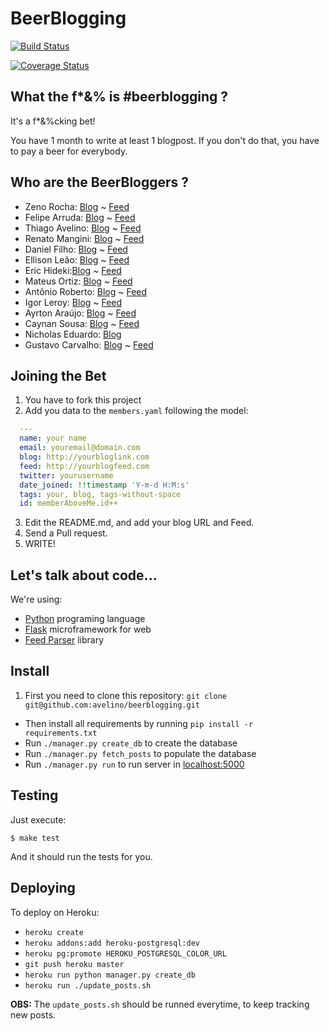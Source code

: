 # BeerBlogging

[![Build Status](https://travis-ci.org/avelino/beerblogging.svg?branch=master)](https://travis-ci.org/avelino/beerblogging)

[![Coverage Status](https://coveralls.io/repos/avelino/beerblogging/badge.svg)](https://coveralls.io/r/avelino/beerblogging)

## What the f*&% is #beerblogging ?

It's a f*&%cking bet!

You have 1 month to write at least 1 blogpost. If you don't do that, you have to pay a beer for everybody.

## Who are the BeerBloggers ?

* Zeno Rocha: [Blog](http://zenorocha.com/) ~ [Feed](http://feeds.feedburner.com/zenorocha)
* Felipe Arruda: [Blog](http://arruda.blog.br/) ~ [Feed](http://www.arruda.blog.br/?feed=rss2)
* Thiago Avelino: [Blog](http://avelino.us/) ~ [Feed](http://feeds.feedburner.com/pyavelino)
* Renato Mangini: [Blog](http://www.renatomangini.com/) ~ [Feed](http://www.renatomangini.com/feeds/posts/default) 
* Daniel Filho: [Blog](http://danielfilho.github.io) ~ [Feed](http://danielfilho.github.io/feed.xml)
* Ellison Leão: [Blog](https://medium.com/@ellisonleao) ~ [Feed](https://medium.com/feed/@ellisonleao)
* Eric Hideki:[Blog](http://ericstk.wordpress.com) ~ [Feed](https://ericstk.wordpress.com/feed/)
* Mateus Ortiz: [Blog](http://mateusortiz.com) ~ [Feed](http://feeds.feedburner.com/mateusortiz)
* Antônio Roberto: [Blog](http://devton.io/) ~ [Feed](http://medium.com/feed/@devton)
* Igor Leroy: [Blog](http://lerrua.com/) ~ [Feed](http://www.lerrua.com/atom.xml)
* Ayrton Araújo: [Blog](http://blog.ayr-ton.net) ~ [Feed](http://feeds.feedburner.com/ayr-ton)
* Caynan Sousa: [Blog](http://blog.caynanland.im) ~ [Feed](http://blog.caynanland.im/feed.xml)
* Nicholas Eduardo: [Blog](http:nicholasess.com.br)
* Gustavo Carvalho: [Blog](http://blog.gtsalles.com.br) ~ [Feed](http://blog.gtsalles.com.br/index.xml)

## Joining the Bet

1. You have to fork this project
2. Add you data to the `members.yaml` following the model:
  
  ```YAML
    ---
    name: your name
    email: youremail@domain.com
    blog: http://yourbloglink.com
    feed: http://yourblogfeed.com
    twitter: yourusername
    date_joined: !!timestamp 'Y-m-d H:M:s'
    tags: your, blog, tags-without-space
    id: memberAboveMe.id++
  ```

3. Edit the README.md, and add your blog URL and Feed.
4. Send a Pull request.
5. WRITE!

## Let's talk about code...

We're using:

* [Python](http://python.org/) programing language
* [Flask](http://flask.pocoo.org/) microframework for web
* [Feed Parser](http://www.feedparser.org/) library

## Install

1. First you need to clone this repository: `git clone git@github.com:avelino/beerblogging.git`
* Then install all requirements by running `pip install -r requirements.txt`
* Run `./manager.py create_db` to create the database
* Run `./manager.py fetch_posts` to populate the database
* Run `./manager.py run` to run server in [localhost:5000](http://localhost:5000)


## Testing

Just execute:

```
$ make test
```

And it should run the tests for you.

## Deploying

To deploy on Heroku:

* `heroku create`
* `heroku addons:add heroku-postgresql:dev`
* `heroku pg:promote HEROKU_POSTGRESQL_COLOR_URL`
* `git push heroku master`
* `heroku run python manager.py create_db`
* `heroku run ./update_posts.sh`

**OBS:** The `update_posts.sh` should be runned everytime, to keep tracking new posts.
